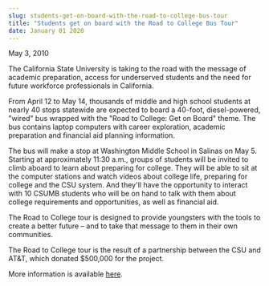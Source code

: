 ```yaml
---
slug: students-get-on-board-with-the-road-to-college-bus-tour
title: "Students get on board with the Road to College Bus Tour"
date: January 01 2020
---
```


 
<p>May 3, 2010</p>
<p></p>
<p>
  The California State University is taking to the road with the message of
  academic preparation, access for underserved students and the need for future
  workforce professionals in California.
</p>
<p></p>
<p>
  From April 12 to May 14, thousands of middle and high school students at
  nearly 40 stops statewide are expected to board a 40-foot, diesel-powered,
  "wired" bus wrapped with the "Road to College: Get on Board" theme. The bus
  contains laptop computers with career exploration, academic preparation and
  financial aid planning information.
</p>
<p></p>
<p>
  The bus will make a stop at Washington Middle School in Salinas on May 5.
  Starting at approximately 11:30 a.m., groups of students will be invited to
  climb aboard to learn about preparing for college. They will be able to sit at
  the computer stations and watch videos about college life, preparing for
  college and the CSU system. And they'll have the opportunity to interact with
  10 CSUMB students who will be on hand to talk with them about college
  requirements and opportunities, as well as financial aid.
</p>
<p></p>
<p>
  The Road to College tour is designed to provide youngsters with the tools to
  create a better future – and to take that message to them in their own
  communities.
</p>
<p></p>
<p>
  The Road to College tour is the result of a partnership between the CSU and
  AT&amp;T, which donated $500,000 for the project.
</p>
<p></p>
<p>
  More information is available
  <a href="https://www.calstate.edu/roadtocollege">here</a>.
</p>
<p></p>
 
